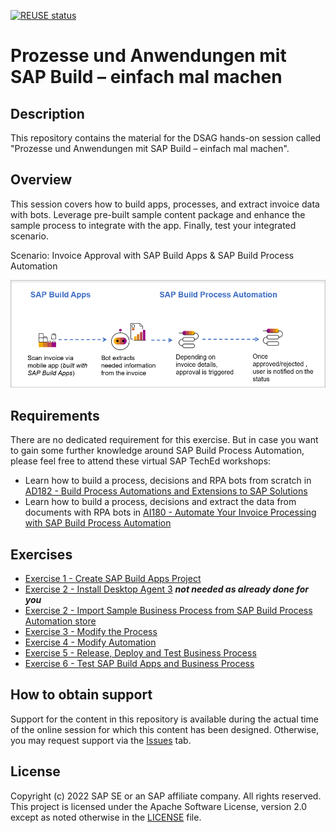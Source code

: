 [![REUSE status](https://api.reuse.software/badge/github.com/SAP-samples/teched2022-AD160)](https://api.reuse.software/info/github.com/SAP-samples/teched2022-AD160)

# Prozesse und Anwendungen mit SAP Build – einfach mal machen

## Description

This repository contains the material for the DSAG hands-on session called "Prozesse und Anwendungen mit SAP Build – einfach mal machen".

## Overview

This session covers how to build apps, processes, and extract invoice data with bots. Leverage pre-built sample content package and enhance the sample process to integrate with the app. Finally, test your integrated scenario.

Scenario: Invoice Approval with SAP Build Apps & SAP Build Process Automation


  ![Overview](exercises/4_TriggerProcess/images/Overview.png)

## Requirements

There are no dedicated requirement for this exercise. But in case you want to gain some further knowledge around SAP Build Process Automation, please feel free to attend these virtual SAP TechEd workshops:
- Learn how to build a process, decisions and RPA bots from scratch in [AD182 - Build Process Automations and Extensions to SAP Solutions](https://go3.events.sap.com/sapteched/hybrid/2022/reg/flow/sap/saptech2022/sapteched2022catalog/page/catalog/session/1661198036950001EHbd)
- Learn how to build a process, decisions and extract the data from documents with RPA bots in [AI180 - Automate Your Invoice Processing with SAP Build Process Automation](https://go3.events.sap.com/sapteched/hybrid/2022/reg/flow/sap/saptech2022/sapteched2022catalog/page/catalog/session/1661198041428001ExKO)

## Exercises

- [Exercise 1 - Create SAP Build Apps Project](/exercises/1_CreateAppGyverProject)
- [Exercise 2 - Install Desktop Agent 3](/exercises/2_InstallDesktopAgent3) ***not needed as already done for you***
- [Exercise 2 - Import Sample Business Process from SAP Build Process Automation store ](exercises/3_ImportSampleProcess)
- [Exercise 3 - Modify the Process](exercises/4_TriggerProcess)
- [Exercise 4 - Modify Automation](exercises/5_ModifyAutomation)
- [Exercise 5 - Release, Deploy and Test Business Process](exercises/6_ReleaseDeployProcess)
- [Exercise 6 - Test SAP Build Apps and Business Process](exercises/7_TestingEndToEndScenario)

## How to obtain support

Support for the content in this repository is available during the actual time of the online session for which this content has been designed. Otherwise, you may request support via the [Issues](../../issues) tab.

## License
Copyright (c) 2022 SAP SE or an SAP affiliate company. All rights reserved. This project is licensed under the Apache Software License, version 2.0 except as noted otherwise in the [LICENSE](LICENSES/Apache-2.0.txt) file.
